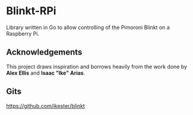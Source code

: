 # Blinkt-RPi

Library written in Go to allow controlling of the Pimoroni Blinkt on a Raspberry Pi.

## Acknowledgements ##

This project draws inspiration and borrows heavily from the work done by <b>Alex Ellis</b> and <b>Isaac "Ike" Arias</b>.

## Gits ##

https://github.com/ikester/blinkt
